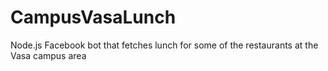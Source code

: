 # CampusVasaLunch
Node.js Facebook bot that fetches lunch for some of the restaurants at the Vasa campus area
